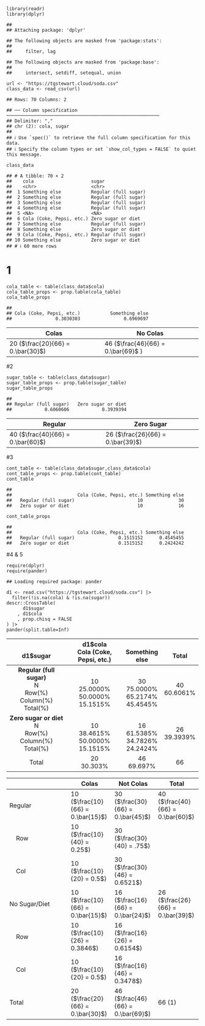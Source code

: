     library(readr)
    library(dplyr)

    ## 
    ## Attaching package: 'dplyr'

    ## The following objects are masked from 'package:stats':
    ## 
    ##     filter, lag

    ## The following objects are masked from 'package:base':
    ## 
    ##     intersect, setdiff, setequal, union

    url <- "https://tgstewart.cloud/soda.csv"
    class_data <- read_csv(url)

    ## Rows: 70 Columns: 2

    ## ── Column specification ────────────────────────────────────────────────────────
    ## Delimiter: ","
    ## chr (2): cola, sugar
    ## 
    ## ℹ Use `spec()` to retrieve the full column specification for this data.
    ## ℹ Specify the column types or set `show_col_types = FALSE` to quiet this message.

    class_data

    ## # A tibble: 70 × 2
    ##    cola                     sugar               
    ##    <chr>                    <chr>               
    ##  1 Something else           Regular (full sugar)
    ##  2 Something else           Regular (full sugar)
    ##  3 Something else           Regular (full sugar)
    ##  4 Something else           Regular (full sugar)
    ##  5 <NA>                     <NA>                
    ##  6 Cola (Coke, Pepsi, etc.) Zero sugar or diet  
    ##  7 Something else           Regular (full sugar)
    ##  8 Something else           Zero sugar or diet  
    ##  9 Cola (Coke, Pepsi, etc.) Regular (full sugar)
    ## 10 Something else           Zero sugar or diet  
    ## # ℹ 60 more rows

# 1

    cola_table <- table(class_data$cola)
    cola_table_props <- prop.table(cola_table)
    cola_table_props

    ## 
    ## Cola (Coke, Pepsi, etc.)           Something else 
    ##                0.3030303                0.6969697

<table>
<colgroup>
<col style="width: 49%" />
<col style="width: 50%" />
</colgroup>
<thead>
<tr class="header">
<th>Colas</th>
<th>No Colas</th>
</tr>
</thead>
<tbody>
<tr class="odd">
<td>20 (<span class="math inline">$\frac{20}{66} =
0.\bar{30}$</span>)</td>
<td>46 (<span class="math inline">$\frac{46}{66} = 0.\bar{69}$</span>
)</td>
</tr>
</tbody>
</table>

\#2

    sugar_table <- table(class_data$sugar)
    sugar_table_props <- prop.table(sugar_table)
    sugar_table_props

    ## 
    ## Regular (full sugar)   Zero sugar or diet 
    ##            0.6060606            0.3939394

<table>
<colgroup>
<col style="width: 50%" />
<col style="width: 50%" />
</colgroup>
<thead>
<tr class="header">
<th>Regular</th>
<th>Zero Sugar</th>
</tr>
</thead>
<tbody>
<tr class="odd">
<td>40 (<span class="math inline">$\frac{40}{66} =
0.\bar{60}$</span>)</td>
<td>26 (<span class="math inline">$\frac{26}{66} =
0.\bar{39}$</span>)</td>
</tr>
</tbody>
</table>

\#3

    cont_table <- table(class_data$sugar,class_data$cola)
    cont_table_props <- prop.table(cont_table)
    cont_table

    ##                       
    ##                        Cola (Coke, Pepsi, etc.) Something else
    ##   Regular (full sugar)                       10             30
    ##   Zero sugar or diet                         10             16

    cont_table_props

    ##                       
    ##                        Cola (Coke, Pepsi, etc.) Something else
    ##   Regular (full sugar)                0.1515152      0.4545455
    ##   Zero sugar or diet                  0.1515152      0.2424242

\#4 & 5

    require(dplyr)
    require(pander)

    ## Loading required package: pander

    d1 <- read.csv("https://tgstewart.cloud/soda.csv") |>
      filter(!is.na(cola) & !is.na(sugar))
    descr::CrossTable(
          d1$sugar
        , d1$cola
        , prop.chisq = FALSE
    ) |>
    pander(split.table=Inf)

<table>
<colgroup>
<col style="width: 33%" />
<col style="width: 31%" />
<col style="width: 19%" />
<col style="width: 16%" />
</colgroup>
<thead>
<tr class="header">
<th style="text-align: center;"> <br />
d1$sugar</th>
<th style="text-align: center;">d1$cola<br />
Cola (Coke, Pepsi, etc.)</th>
<th style="text-align: center;"> <br />
Something else</th>
<th style="text-align: center;"> <br />
Total</th>
</tr>
</thead>
<tbody>
<tr class="odd">
<td style="text-align: center;"><strong>Regular (full
sugar)</strong><br />
N<br />
Row(%)<br />
Column(%)<br />
Total(%)</td>
<td style="text-align: center;"> <br />
10<br />
25.0000%<br />
50.0000%<br />
15.1515%</td>
<td style="text-align: center;"> <br />
30<br />
75.0000%<br />
65.2174%<br />
45.4545%</td>
<td style="text-align: center;"> <br />
40<br />
60.6061%<br />
<br />
</td>
</tr>
<tr class="even">
<td style="text-align: center;"><strong>Zero sugar or
diet</strong><br />
N<br />
Row(%)<br />
Column(%)<br />
Total(%)</td>
<td style="text-align: center;"> <br />
10<br />
38.4615%<br />
50.0000%<br />
15.1515%</td>
<td style="text-align: center;"> <br />
16<br />
61.5385%<br />
34.7826%<br />
24.2424%</td>
<td style="text-align: center;"> <br />
26<br />
39.3939%<br />
<br />
</td>
</tr>
<tr class="odd">
<td style="text-align: center;">Total<br />
</td>
<td style="text-align: center;">20<br />
30.303%</td>
<td style="text-align: center;">46<br />
69.697%</td>
<td style="text-align: center;">66<br />
</td>
</tr>
</tbody>
</table>

<table>
<colgroup>
<col style="width: 31%" />
<col style="width: 22%" />
<col style="width: 22%" />
<col style="width: 22%" />
</colgroup>
<thead>
<tr class="header">
<th></th>
<th>Colas</th>
<th>Not Colas</th>
<th>Total</th>
</tr>
</thead>
<tbody>
<tr class="odd">
<td>Regular</td>
<td>10 (<span class="math inline">$\frac{10}{66} =
0.\bar{15}$</span>)</td>
<td>30 (<span class="math inline">$\frac{30}{66} =
0.\bar{45}$</span>)</td>
<td>40 (<span class="math inline">$\frac{40}{66} =
0.\bar{60}$</span>)</td>
</tr>
<tr class="even">
<td>    Row</td>
<td>10 (<span class="math inline">$\frac{10}{40} = 0.25$</span>)</td>
<td>30 (<span class="math inline">$\frac{30}{40} = .75$</span>)</td>
<td></td>
</tr>
<tr class="odd">
<td>    Col</td>
<td>10 (<span class="math inline">$\frac{10}{20} = 0.5$</span>)</td>
<td>30 (<span class="math inline">$\frac{30}{46} = 0.6521$</span>)</td>
<td></td>
</tr>
<tr class="even">
<td>No Sugar/Diet</td>
<td>10 (<span class="math inline">$\frac{10}{66} =
0.\bar{15}$</span>)</td>
<td>16 (<span class="math inline">$\frac{16}{66} =
0.\bar{24}$</span>)</td>
<td>26 (<span class="math inline">$\frac{26}{66} =
0.\bar{39}$</span>)</td>
</tr>
<tr class="odd">
<td>    Row</td>
<td>10 (<span class="math inline">$\frac{10}{26} = 0.3846$</span>)</td>
<td>16 (<span class="math inline">$\frac{16}{26} = 0.6154$</span>)</td>
<td></td>
</tr>
<tr class="even">
<td>    Col</td>
<td>10 (<span class="math inline">$\frac{10}{20} = 0.5$</span>)</td>
<td>16 (<span class="math inline">$\frac{16}{46} = 0.3478$</span>)</td>
<td></td>
</tr>
<tr class="odd">
<td>Total</td>
<td>20 (<span class="math inline">$\frac{20}{66} =
0.\bar{30}$</span>)</td>
<td>46 (<span class="math inline">$\frac{46}{66} =
0.\bar{69}$</span>)</td>
<td>66 (1)</td>
</tr>
</tbody>
</table>
